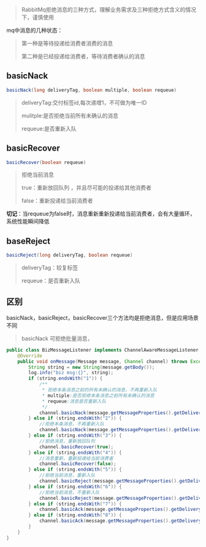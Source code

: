 > RabbitMq拒绝消息的三种方式，理解业务需求及三种拒绝方式含义的情况下，谨慎使用

mq中消息的几种状态：

>第一种是等待投递给消费者消费的消息
>
>第二种是已经投递给消费者，等待消费者确认的消息

## basicNack

```java
basicNack(long deliveryTag, boolean multiple, boolean requeue)
```

>deliveryTag:交付标签id,每次递增1，不可做为唯一ID
>
>mulitple:是否拒绝当前所有未确认的消息
>
>requeue:是否重新入队



## basicRecover

```java
basicRecover(boolean requeue)
```

> 拒绝当前消息
>
> true：重新放回队列 ，并且尽可能的投递给其他消费者
>
> false：重新投递给当前消费者

**切记**：当requeue为false时，消息重新重新投递给当前消费者，会有大量循环，系统性能瞬间降低



## baseReject

```java
basicReject(long deliveryTag, boolean requeue)
```

> deliveryTag：较复标签
>
> requeue：是否重新入队



## 区别

basicNack，basicReject，basicRecover三个方法均是拒绝消息，但是应用场景不同

> basicNack 可拒绝批量消息，



```java
public class BizMessageListener implements ChannelAwareMessageListener {
    @Override
    public void onMessage(Message message, Channel channel) throws Exception {
        String string = new String(message.getBody());
        log.info("biz msg:{}", string);
        if (string.endsWith("1")) {
            /**
             * 拒绝本条消息之前的所有未确认的消息，不再重新入队
             * multiple:是否拒绝本条消息之前所有未确认的消息
             * requeue:消息是否重新入队
             */
            channel.basicNack(message.getMessageProperties().getDeliveryTag(), true, false);
        } else if (string.endsWith("2")) {
            //拒绝本条消息，不再重新入队
            channel.basicNack(message.getMessageProperties().getDeliveryTag(), false, false);
        } else if (string.endsWith("3")) {
            //拒绝消息，重新放回队列
            channel.basicRecover(true);
        } else if (string.endsWith("4")) {
            //消息重新，重新投递给当前消费者
            channel.basicRecover(false);
        } else if (string.endsWith("5")) {
            //拒绝当前消息，重新入队
            channel.basicReject(message.getMessageProperties().getDeliveryTag(), true);
        } else if (string.endsWith("6")) {
            //拒绝当前消息，不重新入队
            channel.basicReject(message.getMessageProperties().getDeliveryTag(), false);
        } else if (string.endsWith("7")) {
            channel.basicAck(message.getMessageProperties().getDeliveryTag(), true);
        } else if (string.endsWith("8")) {
            channel.basicAck(message.getMessageProperties().getDeliveryTag(), false);
        }
    }
}
```

